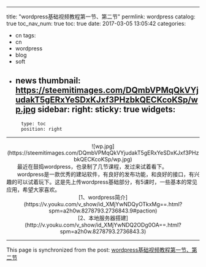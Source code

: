 
---
title: "wordpress基础视频教程第一节、第二节"
permlink: wordpress
catalog: true
toc_nav_num: true
toc: true
date: 2017-03-05 13:05:42
categories:
- cn
tags:
- cn
- wordpress
- blog
- soft
- news
thumbnail: https://steemitimages.com/DQmbVPMqQkVYjudakT5gERxYeSDxKJxf3PHzbkQECKcoKSp/wp.jpg
sidebar:
    right:
        sticky: true
widgets:
    -
        type: toc
        position: right
---


<center> ![wp.jpg](https://steemitimages.com/DQmbVPMqQkVYjudakT5gERxYeSDxKJxf3PHzbkQECKcoKSp/wp.jpg)</center>
　　最近在鼓捣wordpress，也录制了几节课程，发过来试着看下。
　　wordpress是一款优秀的建站软件，有良好的发布功能，和良好的接口，有兴趣的可以试着玩下。这是先上传wordpress基础部分，有5课时，一些基本的常见应用，希望大家喜欢。

<center> [1、wordpress简介](https://v.youku.com/v_show/id_XMjYwNDQyOTkxMg==.html?spm=a2h0w.8278793.2736843.9#paction)</center>

<center> [2、本地服务器搭建](http://v.youku.com/v_show/id_XMjYwNDQ2ODg0OA==.html?spm=a2h0w.8278793.2736843.3)</center>

- - -

This page is synchronized from the post: [wordpress基础视频教程第一节、第二节](https://steemit.com/@lemooljiang/wordpress)
